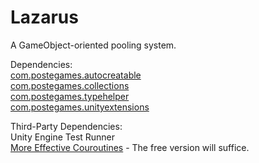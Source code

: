 # Lazarus
A GameObject-oriented pooling system.

Dependencies:  
[com.postegames.autocreatable](https://github.com/Slugronaut/Toolbox-AutoCreatable)  
[com.postegames.collections](https://github.com/Slugronaut/Toolbox-Collections)  
[com.postegames.typehelper](https://github.com/Slugronaut/Toolbox-TypeHelper)  
[com.postegames.unityextensions](https://github.com/Slugronaut/Toolbox-UnityExtensions)

Third-Party Dependencies:  
Unity Engine Test Runner  
[More Effective Couroutines](http://trinary.tech/category/mec/) - The free version will suffice.  
